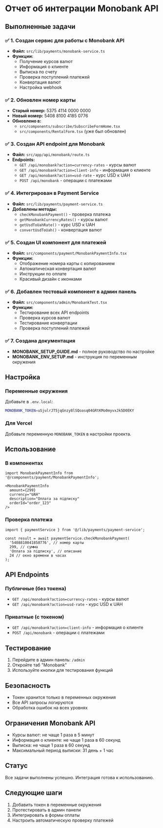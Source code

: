 # Отчет об интеграции Monobank API

## Выполненные задачи

### ✅ 1. Создан сервис для работы с Monobank API
- **Файл:** `src/lib/payments/monobank-service.ts`
- **Функции:**
  - Получение курсов валют
  - Информация о клиенте
  - Выписка по счету
  - Проверка поступлений платежей
  - Конвертация валют
  - Настройка webhook

### ✅ 2. Обновлен номер карты
- **Старый номер:** 5375 4114 0000 0000
- **Новый номер:** 5408 8100 4185 0776
- **Обновлено в:**
  - `src/components/subscribe/SubscribeFormHome.tsx`
  - `src/components/RentalForm.tsx` (уже был обновлен)

### ✅ 3. Создан API endpoint для Monobank
- **Файл:** `src/app/api/monobank/route.ts`
- **Endpoints:**
  - `GET /api/monobank?action=currency-rates` - курсы валют
  - `GET /api/monobank?action=client-info` - информация о клиенте
  - `GET /api/monobank?action=usd-rate` - курс USD к UAH
  - `POST /api/monobank` - операции с платежами

### ✅ 4. Интегрирован в Payment Service
- **Файл:** `src/lib/payments/payment-service.ts`
- **Добавлены методы:**
  - `checkMonobankPayment()` - проверка платежа
  - `getMonobankCurrencyRates()` - курсы валют
  - `getUsdToUahRate()` - курс USD к UAH
  - `convertUsdToUah()` - конвертация валют

### ✅ 5. Создан UI компонент для платежей
- **Файл:** `src/components/payment/MonobankPaymentInfo.tsx`
- **Функции:**
  - Отображение номера карты с копированием
  - Автоматическая конвертация валют
  - Инструкции по оплате
  - Красивый дизайн с иконками

### ✅ 6. Добавлен тестовый компонент в админ панель
- **Файл:** `src/components/admin/MonobankTest.tsx`
- **Функции:**
  - Тестирование всех API endpoints
  - Проверка курсов валют
  - Тестирование конвертации
  - Проверка поступлений платежей

### ✅ 7. Создана документация
- **MONOBANK_SETUP_GUIDE.md** - полное руководство по настройке
- **MONOBANK_ENV_SETUP.md** - инструкция по переменным окружения

## Настройка

### Переменные окружения
Добавьте в `.env.local`:
```bash
MONOBANK_TOKEN=uSjulrJT5jqGnzy8lSQoasq04GRtKMo0myvxJk5D0EKY
```

### Для Vercel
Добавьте переменную `MONOBANK_TOKEN` в настройки проекта.

## Использование

### В компонентах
```tsx
import MonobankPaymentInfo from '@/components/payment/MonobankPaymentInfo';

<MonobankPaymentInfo
  amount={299}
  currency="UAH"
  description="Оплата за підписку"
  orderId="order_123"
/>
```

### Проверка платежа
```tsx
import { paymentService } from '@/lib/payments/payment-service';

const result = await paymentService.checkMonobankPayment(
  '5408810041850776', // номер карты
  299, // сумма
  'Оплата за підписку', // описание
  24 // окно времени в часах
);
```

## API Endpoints

### Публичные (без токена)
- `GET /api/monobank?action=currency-rates` - курсы валют
- `GET /api/monobank?action=usd-rate` - курс USD к UAH

### Приватные (с токеном)
- `GET /api/monobank?action=client-info` - информация о клиенте
- `POST /api/monobank` - операции с платежами

## Тестирование

1. Перейдите в админ панель: `/admin`
2. Откройте таб "Monobank"
3. Используйте кнопки для тестирования функций

## Безопасность

- Токен хранится только в переменных окружения
- Все API запросы логируются
- Обработка ошибок на всех уровнях

## Ограничения Monobank API

- Курсы валют: не чаще 1 раза в 5 минут
- Информация о клиенте: не чаще 1 раза в 60 секунд
- Выписка: не чаще 1 раза в 60 секунд
- Максимальный период выписки: 31 день + 1 час

## Статус

Все задачи выполнены успешно. Интеграция готова к использованию.

## Следующие шаги

1. Добавить токен в переменные окружения
2. Протестировать в админ панели
3. Интегрировать в формы оплаты
4. Настроить автоматическую проверку платежей
